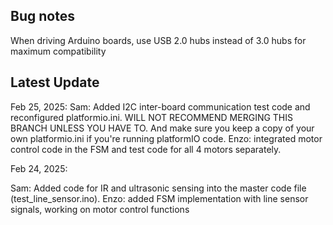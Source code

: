 ## Bug notes
When driving Arduino boards, use USB 2.0 hubs instead of 3.0 hubs for maximum compatibility

## Latest Update

Feb 25, 2025:
Sam: Added I2C inter-board communication test code and reconfigured platformio.ini. WILL NOT RECOMMEND MERGING THIS BRANCH UNLESS YOU HAVE TO. And make sure you keep a copy of your own platformio.ini if you're running platformIO code. 
Enzo: integrated motor control code in the FSM and test code for all 4 motors separately.

Feb 24, 2025:

Sam: Added code for IR and ultrasonic sensing into the master code file (test_line_sensor.ino).
Enzo: added FSM implementation with line sensor signals, working on motor control functions
